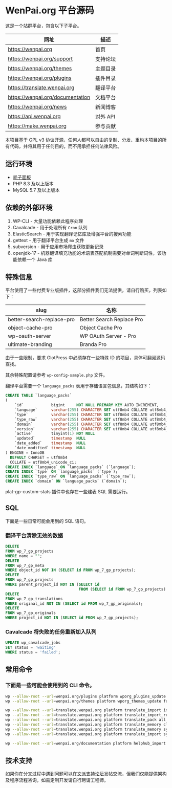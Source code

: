 # WenPai.org 平台源码

这是一个站群平台，包含以下子平台。

| 网址                               | 描述     |
|----------------------------------|--------|
| https://wenpai.org               | 首页     |
| https://wenpai.org/support       | 支持论坛   |
| https://wenpai.org/themes        | 主题目录   |
| https://wenpai.org/plugins       | 插件目录   |
| https://translate.wenpai.org     | 翻译平台   |
| https://wenpai.org/documentation | 文档平台   |
| https://wenpai.org/news          | 新闻博客   |
| https://api.wenpai.org           | 对外 API |
| https://make.wenpai.org          | 参与贡献   |

本项目基于 GPL v3 协议开源，任何人都可以自由的复制、分发、重构本项目的所有代码，并将其用于任何目的，而不用承担任何法律风险。

## 运行环境

- [耗子面板](https://github.com/TheTNB/panel)
- PHP 8.3 及以上版本
- MySQL 5.7 及以上版本

## 依赖的外部环境

1. WP-CLI - 大量功能依赖此程序处理
2. Cavalcade - 用于处理所有 `Cron` 队列
3. ElasticSearch - 用于实现翻译记忆库及增强平台的搜索功能
4. gettext - 用于翻译平台生成 `mo` 文件
5. subversion - 用于应用市场爬虫获取更新记录
6. openjdk-17 - 机器翻译填充功能的术语表匹配机制需要对单词判断词性，该功能依赖一个 Java 库

## 特殊信息

平台使用了一些付费专业版插件，这部分插件我们无法提供，请自行购买，列表如下：

| slug                         | 名称                           |
|------------------------------|------------------------------|
| better-search-replace-pro    | Better Search Replace Pro    |
| object-cache-pro             | Object Cache Pro             |
| wp-oauth-server              | WP OAuth Server - Pro        |
| ultimate-branding            | Branda Pro                   |

由于一些限制，要求 GlotPress 中必须存在一些特殊 ID 的项目，具体可翻阅源码查找。

其余特殊配置请参考 `wp-config-sample.php` 文件。

翻译平台需要一个 `language_packs` 表用于存储语言包信息，其结构如下：

```sql
CREATE TABLE `language_packs`
(
    `id`            bigint     NOT NULL PRIMARY KEY AUTO_INCREMENT,
    `language`      varchar(255) CHARACTER SET utf8mb4 COLLATE utf8mb4_unicode_ci DEFAULT NULL,
    `type`          varchar(255) CHARACTER SET utf8mb4 COLLATE utf8mb4_unicode_ci DEFAULT NULL,
    `type_raw`      varchar(255) CHARACTER SET utf8mb4 COLLATE utf8mb4_unicode_ci DEFAULT NULL,
    `domain`        varchar(255) CHARACTER SET utf8mb4 COLLATE utf8mb4_unicode_ci DEFAULT NULL,
    `version`       varchar(255) CHARACTER SET utf8mb4 COLLATE utf8mb4_unicode_ci DEFAULT NULL,
    `active`        tinyint(1) NOT NULL                                           DEFAULT 0,
    `updated`       timestamp  NULL                                               DEFAULT NULL,
    `date_added`    timestamp  NULL                                               DEFAULT NULL,
    `date_modified` timestamp  NULL                                               DEFAULT NULL
) ENGINE = InnoDB
  DEFAULT CHARSET = utf8mb4
  COLLATE = utf8mb4_unicode_ci;
CREATE INDEX `language` ON `language_packs` (`language`);
CREATE INDEX `type` ON `language_packs` (`type`);
CREATE INDEX `type_raw` ON `language_packs` (`type_raw`);
CREATE INDEX `domain` ON `language_packs` (`domain`);
```

plat-gp-custom-stats 插件中也存在一些建表 SQL 需要运行。

## SQL

下面是一些日常可能会用到的 SQL 语句。

### 翻译平台清除无效的数据

```sql
DELETE
FROM wp_7_gp_projects
WHERE name = "";
DELETE
FROM wp_7_gp_meta
WHERE object_id NOT IN (SELECT id FROM wp_7_gp_projects);
DELETE
FROM wp_7_gp_projects
WHERE parent_project_id NOT IN (SELECT id
                                FROM (SELECT id FROM wp_7_gp_projects) AS temp);
DELETE
FROM wp_7_gp_translations
WHERE original_id NOT IN (SELECT id FROM wp_7_gp_originals);
DELETE
FROM wp_7_gp_originals
WHERE project_id NOT IN (SELECT id FROM wp_7_gp_projects);
```

### Cavalcade 将失败的任务重新加入队列

```sql
UPDATE wp_cavalcade_jobs
SET status = 'waiting'
WHERE status = 'failed';
```

## 常用命令

### 下面是一些可能会使用到的 CLI 命令。

```bash
wp --allow-root --url=wenpai.org/plugins platform wporg_plugins_update force_run
wp --allow-root --url=wenpai.org/themes platform wporg_themes_update force_run

wp --allow-root --url=translate.wenpai.org platform translate_import import --type=plugins --slug=woocommerce
wp --allow-root --url=translate.wenpai.org platform translate_import_release release --version=dev --display_version=dev --old_version=dev
wp --allow-root --url=translate.wenpai.org platform translate_pack all
wp --allow-root --url=translate.wenpai.org platform translate_memory clear
wp --allow-root --url=translate.wenpai.org platform translate_memory sync
wp --allow-root --url=translate.wenpai.org platform translate_import sync_all_product

wp --allow-root --url=wenpai.org/documentation platform helphub_import sync_all
```

## 技术支持

如果你在分叉过程中遇到问题可以在[文派支持论坛](https://wenpai.org/support)发帖交流，但我们仅能提供架构及程序流程咨询，如需定制开发请自行聘请工程师。
